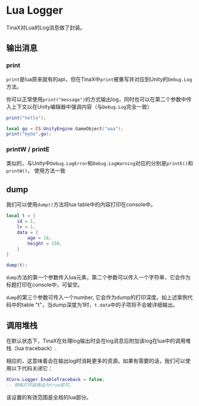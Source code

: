 # Lua Logger

TinaX对Lua的Log消息做了封装。

## 输出消息

### print

`print`是lua原来就有的api，但在TinaX中`print`被重写并对应到Unity的`Debug.Log`方法。

你可以正常使用`print("message")`的方式输出log，同时也可以在第二个参数中传入上下文以在Unity编辑器中强调内容（与`Debug.Log`完全一致）

``` lua
print("hello");

local go = CS.UnityEngine.GameObject("aaa");
print("myGo",go);
```
### printW / printE
类似的，与Unity中`Debug.LogError`和`Debug.LogWarning`对应的分别是`printE()`和`printW()`， 使用方法一致

## dump

我们可以使用`dump()`方法将lua table中的内容打印在console中。

``` lua
local t = {
    id = 1,
    lv = 1,
    data = {
        age = 16,
        height = 150,
    }
}

dump(t);
```

`dump`方法的第一个参数传入lua元素，第二个参数可以传入一个字符串，它会作为标题打印在console中，可留空。

`dump`的第三个参数可传入一个number, 它会作为dump的打印深度。如上述案例代码中的table "t"，当dump深度为1时，`t.data`中的子项将不会被详细输出。

## 调用堆栈

在默认状态下，TinaX在处理log输出时会在log消息后附加该log在lua中的调用堆栈（lua traceback）.

相应的，这意味着会在输出log时消耗更多的资源。如果有需要的话，我们可以使用以下代码关闭它：

``` lua
XCore.Logger.EnableTraceback = false; 
-- 想再打开就再设为true即可。
```

该设置的有效范围是全局的lua部分。